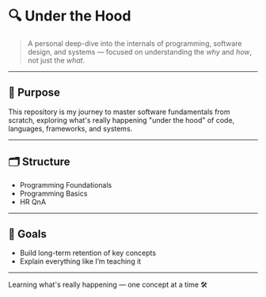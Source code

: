 # 🔍 Under the Hood

> A personal deep-dive into the internals of programming, software design, and systems — focused on understanding the *why* and *how*, not just the *what*.

---

## 🧠 Purpose

This repository is my journey to master software fundamentals from scratch, exploring what's really happening "under the hood" of code, languages, frameworks, and systems.

---

## 🗂 Structure

- Programming Foundationals
- Programming Basics
- HR QnA


---

## 📌 Goals

- Build long-term retention of key concepts
- Explain everything like I’m teaching it

---

Learning what's really happening — one concept at a time 🛠️



